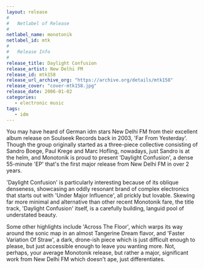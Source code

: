 ```yaml
---
layout: release
#
#   Netlabel of Release
#
netlabel_name: monotonik
netlabel_id: mtk
#
#   Release Info
#
release_title: Daylight Confusion
release_artist: New Delhi FM
release_id: mtk158
release_url_archive_org: "https://archive.org/details/mtk158"
release_cover: "cover-mtk158.jpg"
release_date: 2006-01-02
categories:
   - electronic music
tags:
   - idm
---
```

You may have heard of German idm stars New Delhi FM from their excellent album release on Soulseek Records back in 2003, 'Far From Yesterday'. Though the group originally started as a three-piece collective consisting of Sandro Boege, Paul Krege and Marc Hofling, nowadays, just Sandro is at the helm, and Monotonik is proud to present 'Daylight Confusion', a dense 55-minute 'EP' that's the first major release from New Delhi FM in over 2 years.

'Daylight Confusion' is particularly interesting because of its oblique denseness, showcasing an oddly resonant brand of complex electronics that starts out with 'Under Major Influence', all prickly but lovable. Skewing far more minimal and alternative than other recent Monotonik fare, the title track, 'Daylight Confusion' itself, is a carefully building, languid pool of understated beauty.

Some other highlights include 'Across The Floor', which warps its way around the sonic map in an almost Tangerine Dream flavor, and 'Faster Variation Of Straw', a dark, drone-ish piece which is just difficult enough to please, but just accessible enough to leave you wanting more. Not, perhaps, your average Monotonik release, but rather a major, significant work from New Delhi FM which doesn't ape, just differentiates.


